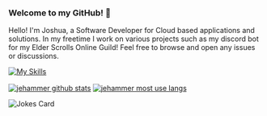 <div>
<h3>Welcome to my GitHub! 👋</h3>
<p>Hello! I'm Joshua, a Software Developer for Cloud based applications and solutions. In my freetime I work on various projects such as my discord bot for my Elder Scrolls Online Guild! Feel free to browse and open any issues or discussions.</p>

[![My Skills](https://skillicons.dev/icons?i=java,python,ts,js,html,css,cpp,cs,spring,gradle,linux,git,github,discord,bots,docker,mongodb,mysql,postman,raspberrypi&perline=10)](https://skillicons.dev)


<a href="#"><img align="center" src="https://streak-stats.demolab.com/?user=jehammer&theme=gotham&hide_border=true&hide_border=true" alt="jehammer github stats" /></a> 
<a href="#"><img align="center" src="https://github-readme-stats.vercel.app/api/top-langs/?username=jehammer&layout=compact&theme=gotham&hide_border=true" alt="jehammer most use langs"/></a>

![Jokes Card](https://readme-jokes.vercel.app/api)
</div>


<!--
**joshuahammer/joshuahammer** is a ✨ _special_ ✨ repository because its `README.md` (this file) appears on your GitHub profile.

![](https://img.shields.io/badge/Tool-Github-orange?style=flat&logo=Github)
![GitHub](https://img.shields.io/badge/-GitHub-05122A?style=flat&logo=github)

Sites to use
https://simpleicons.org/
https://shields.io/
https://skillicons.dev
-->
